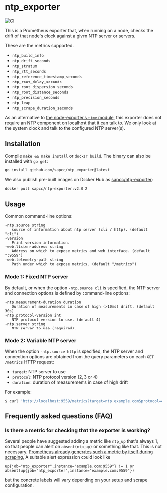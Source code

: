 # ntp\_exporter

[![CI](https://github.com/sapcc/ntp_exporter/actions/workflows/ci.yaml/badge.svg)](https://github.com/sapcc/ntp_exporter/actions/workflows/ci.yaml)

This is a Prometheus exporter that, when running on a node, checks the drift
of that node's clock against a given NTP server or servers.

These are the metrics supported.

- `ntp_build_info`
- `ntp_drift_seconds`
- `ntp_stratum`
- `ntp_rtt_seconds`
- `ntp_reference_timestamp_seconds`
- `ntp_root_delay_seconds`
- `ntp_root_dispersion_seconds`
- `ntp_root_distance_seconds`
- `ntp_precision_seconds`
- `ntp_leap`
- `ntp_scrape_duration_seconds`

As an alternative to [the node-exporter's `time` module](https://github.com/prometheus/node_exporter/blob/master/docs/TIME.md), this exporter does not require an NTP component on localhost that it can talk to. We only look at the system clock and talk to the configured NTP server(s).

## Installation

Compile `make && make install` or `docker build`. The binary can also be
installed with `go get`:

```bash
go install github.com/sapcc/ntp_exporter@latest
```

We also publish pre-built images on Docker Hub as
[sapcc/ntp-exporter](https://hub.docker.com/r/sapcc/ntp-exporter):

```bash
docker pull sapcc/ntp-exporter:v2.0.2
```

## Usage

Common command-line options:

```
-ntp.source string
   source of information about ntp server (cli / http). (default "cli")
-version
   Print version information.
-web.listen-address string
   Address on which to expose metrics and web interface. (default ":9559")
-web.telemetry-path string
   Path under which to expose metrics. (default "/metrics")
```

### Mode 1: Fixed NTP server

By default, or when the option `-ntp.source cli` is specified, the NTP server
and connection options is defined by command-line options:

```
-ntp.measurement-duration duration
   Duration of measurements in case of high (>10ms) drift. (default 30s)
-ntp.protocol-version int
   NTP protocol version to use. (default 4)
-ntp.server string
   NTP server to use (required).
```

### Mode 2: Variable NTP server

When the option `-ntp.source http` is specified, the NTP server and connection
options are obtained from the query parameters on each `GET /metrics` HTTP
request:

- `target`: NTP server to use
- `protocol`: NTP protocol version (2, 3 or 4)
- `duration`: duration of measurements in case of high drift

For example:

```sh
$ curl 'http://localhost:9559/metrics?target=ntp.example.com&protocol=4&duration=10s'
```

## Frequently asked questions (FAQ)

### Is there a metric for checking that the exporter is working?

Several people have suggested adding a metric like `ntp_up` that's always 1, so
that people can alert on `absent(ntp_up)` or something like that. This is not
necessary. [Prometheus already generates such a metric by itself during
scraping.](https://prometheus.io/docs/concepts/jobs_instances/) A suitable
alert expression could look like

```
up{job="ntp_exporter",instance="example.com:9559"} != 1 or absent(up{job="ntp_exporter",instance="example.com:9559"})
```

but the concrete labels will vary depending on your setup and scrape configuration.
